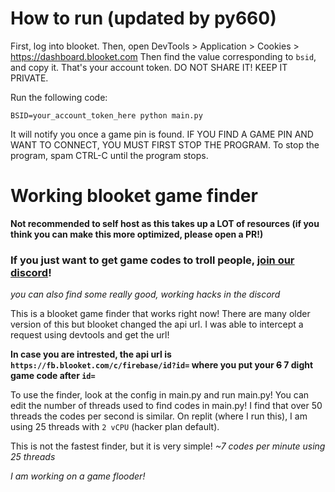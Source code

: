 # How to run (updated by py660)
First, log into blooket. Then, open DevTools > Application > Cookies > https://dashboard.blooket.com
Then find the value corresponding to `bsid`, and copy it. That's your account token. DO NOT SHARE IT! KEEP IT PRIVATE.

Run the following code:
```
BSID=your_account_token_here python main.py
```
It will notify you once a game pin is found. IF YOU FIND A GAME PIN AND WANT TO CONNECT, YOU MUST FIRST STOP THE PROGRAM.
To stop the program, spam CTRL-C until the program stops.

# Working blooket game finder

**Not recommended to self host as this takes up a LOT of resources (if you think you can make this more optimized, please open a PR!)**

### If you just want to get game codes to troll people, [join our discord](https://discord.gg/36sgQJ3pcH)! 
*you can also find some really good, working hacks in the discord*
  
This is a blooket game finder that works right now! There are many older version of this but blooket changed the api url. I was able to intercept a request using devtools and get the url!    
   
**In case you are intrested, the api url is `https://fb.blooket.com/c/firebase/id?id=` where you put your ~~6~~ 7 dight game code after `id=`**  

To use the finder, look at the config in main.py and run main.py! You can edit the number of threads used to find codes in main.py! I find that over 50 threads the codes per second is similar. On replit (where I run this), I am using 25 threads with `2 vCPU` (hacker plan default).      

This is not the fastest finder, but it is very simple! *~7 codes per minute using 25 threads*

*I am working on a game flooder!*
